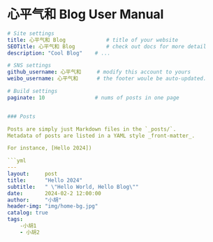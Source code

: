 心平气和 Blog User Manual
====================

```yml
# Site settings
title: 心平气和 Blog             # title of your website
SEOTitle: 心平气和 Blog          # check out docs for more detail
description: "Cool Blog"    # ...

# SNS settings      
github_username: 心平气和     # modify this account to yours
weibo_username: 心平气和      # the footer woule be auto-updated.

# Build settings
paginate: 10                # nums of posts in one page


### Posts

Posts are simply just Markdown files in the `_posts/`. 
Metadata of posts are listed in a YAML style _front-matter_.

For instance, [Hello 2024])

```yml
---
layout:     post
title:      "Hello 2024"
subtitle:   " \"Hello World, Hello Blog\""
date:       2024-02-2 12:00:00
author:     "小胡"
header-img: "img/home-bg.jpg"
catalog: true
tags:
    -小胡1
    - 小胡2


